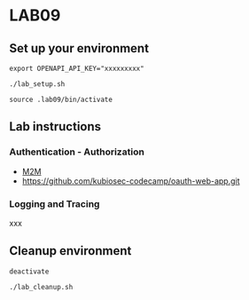 # LAB09
## Set up your environment
```
export OPENAPI_API_KEY="xxxxxxxxx"
```
```
./lab_setup.sh
```
```
source .lab09/bin/activate
```
## Lab instructions
### Authentication - Authorization
- [M2M](https://github.com/kubiosec-ai/openai-oauth-demo/blob/main/client.py)
- https://github.com/kubiosec-codecamp/oauth-web-app.git

### Logging and Tracing
xxx


## Cleanup environment
```
deactivate
```
```
./lab_cleanup.sh
```
